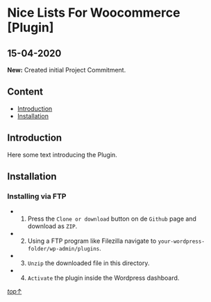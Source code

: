 # Nice Lists For Woocommerce [Plugin]

## 15-04-2020
**New:** Created initial Project Commitment.

## Content

+ [Introduction](#introduction)
+ [Installation](#installation)

## Introduction
Here some text introducing the Plugin.

## Installation

### Installing via FTP
- 1. Press the `Clone or download` button on de `Github` page and download as `ZIP`.
- 2. Using a FTP program like Filezilla navigate to `your-wordpress-folder/wp-admin/plugins`.
- 3. `Unzip` the downloaded file in this directory.
- 4. `Activate` the plugin inside the Wordpress dashboard.

*[top↑](#nice-lists-for-woocommerce-[plugin])*